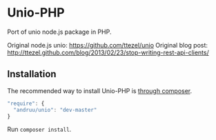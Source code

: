 Unio-PHP
===========

Port of unio node.js package in PHP.

Original node.js unio: https://github.com/ttezel/unio
Original blog post: http://ttezel.github.com/blog/2013/02/23/stop-writing-rest-api-clients/

## Installation

The recommended way to install Unio-PHP is [through composer](http://getcomposer.org/).

```javascript
"require": {
  "andruu/unio": "dev-master"
}
```

Run `composer install`.

